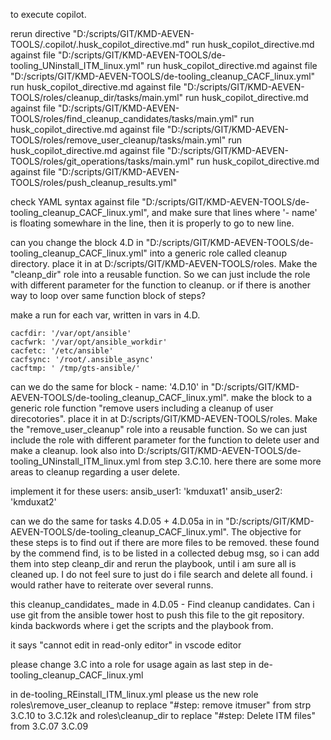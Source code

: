 
to execute copilot.

rerun directive  "D:/scripts/GIT/KMD-AEVEN-TOOLS/.copilot/.husk_copilot_directive.md"
run husk_copilot_directive.md against file "D:/scripts/GIT/KMD-AEVEN-TOOLS/de-tooling_UNinstall_ITM_linux.yml"
run husk_copilot_directive.md against file "D:/scripts/GIT/KMD-AEVEN-TOOLS/de-tooling_cleanup_CACF_linux.yml"
run husk_copilot_directive.md against file "D:/scripts/GIT/KMD-AEVEN-TOOLS/roles/cleanup_dir/tasks/main.yml"
run husk_copilot_directive.md against file "D:/scripts/GIT/KMD-AEVEN-TOOLS/roles/find_cleanup_candidates/tasks/main.yml"
run husk_copilot_directive.md against file "D:/scripts/GIT/KMD-AEVEN-TOOLS/roles/remove_user_cleanup/tasks/main.yml"
run husk_copilot_directive.md against file "D:/scripts/GIT/KMD-AEVEN-TOOLS/roles/git_operations/tasks/main.yml"
run husk_copilot_directive.md against file "D:/scripts/GIT/KMD-AEVEN-TOOLS/roles/push_cleanup_results.yml"

check YAML syntax against file "D:/scripts/GIT/KMD-AEVEN-TOOLS/de-tooling_cleanup_CACF_linux.yml", and make sure that lines where '- name' is floating somewhare in the line, then it is properly to go to new line.


can you change the block 4.D in "D:/scripts/GIT/KMD-AEVEN-TOOLS/de-tooling_cleanup_CACF_linux.yml" into a generic role called cleanup directory. place it in at D:/scripts/GIT/KMD-AEVEN-TOOLS/roles. Make the "cleanp_dir" role into a reusable function. So we can just include the role with different parameter for the function to cleanup.
or if there is another way to loop over same function block of steps?

make a run for each var, written in vars in 4.D.

    cacfdir: '/var/opt/ansible'
    cacfwrk: '/var/opt/ansible_workdir'
    cacfetc: '/etc/ansible'
    cacfsync: '/root/.ansible_async'
    cacftmp: ' /tmp/gts-ansible/'




can we do the same for block - name: '4.D.10' in "D:/scripts/GIT/KMD-AEVEN-TOOLS/de-tooling_cleanup_CACF_linux.yml".
make the block to a generic role function "remove users including a cleanup of user direcotories".
place it in at D:/scripts/GIT/KMD-AEVEN-TOOLS/roles. Make the "remove_user_cleanup" role into a reusable function. So we can just include the role with different parameter for the function to delete user and make a cleanup.
look also into D:/scripts/GIT/KMD-AEVEN-TOOLS/de-tooling_UNinstall_ITM_linux.yml from step 3.C.10. here there are some more areas to cleanup regarding a user delete.

implement it for these users:
    ansib_user1: 'kmduxat1'
    ansib_user2: 'kmduxat2'


can we do the same for tasks 4.D.05 + 4.D.05a in in "D:/scripts/GIT/KMD-AEVEN-TOOLS/de-tooling_cleanup_CACF_linux.yml".
The objective for these steps is to find out if there are more files to be removed. these found by the commend find, is to be listed in a collected debug msg, so i can add them into step cleanp_dir and rerun the playbook, until i am sure all is cleaned up.
I do not feel sure to just do i file search and delete all found. i would rather have to reiterate over several runns.


this cleanup_candidates_ made in 4.D.05 - Find cleanup candidates. Can i use git from the ansible tower host to push this file to the git repository.
kinda backwords where i get the scripts and the playbook from.


it says "cannot edit in read-only editor" in vscode editor

please change 3.C into a role for usage again as last step in de-tooling_cleanup_CACF_linux.yml



in de-tooling_REinstall_ITM_linux.yml
please us the new role roles\remove_user_cleanup to replace "#step:  remove itmuser" from strp 3.C.10 to 3.C.12k
and roles\cleanup_dir to replace "#step: Delete ITM files" from 3.C.07 3.C.09